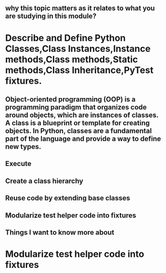 ## why this topic matters as it relates to what you are studying in this module?
# Describe and Define Python  Classes,Class Instances,Instance methods,Class methods,Static methods,Class Inheritance,PyTest fixtures.


## Object-oriented programming (OOP) is a programming paradigm that organizes code around objects, which are instances of classes. A class is a blueprint or template for creating objects. In Python, classes are a fundamental part of the language and provide a way to define new types.

## Execute


## Create a class hierarchy
## Reuse code by extending base classes
## Modularize test helper code into fixtures



## Things I want to know more about
# Modularize test helper code into fixtures